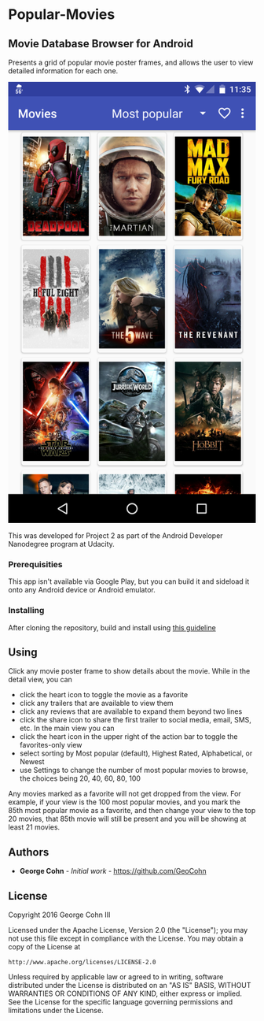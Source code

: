 # Popular-Movies

## Movie Database Browser for Android

Presents a grid of popular movie poster frames, and allows the user to view detailed information for each one.

![screen shot](https://github.com/geocohn/Popular-Movies/blob/master/Screenshot_20160313-113554.png?raw=true)

This was developed for Project 2 as part of the Android Developer Nanodegree program at Udacity.

### Prerequisities

This app isn't available via Google Play, but you can build it and sideload it onto any Android device or Android emulator.

### Installing

After cloning the repository, build and install using [this guideline](http://developer.android.com/tools/building/building-cmdline.html)

## Using

Click any movie poster frame to show details about the movie. While in the detail view, you can
- click the heart icon to toggle the movie as a favorite
- click any trailers that are available to view them
- click any reviews that are available to expand them beyond two lines
- click the share icon to share the first trailer to social media, email, SMS, etc.
In the main view you can
- click the heart icon in the upper right of the action bar to toggle the favorites-only view
- select sorting by Most popular (default), Highest Rated, Alphabetical, or Newest
- use Settings to change the number of most popular movies to browse, the choices being 20, 40, 60, 80, 100

Any movies marked as a favorite will not get dropped from the view. For example, if your view is the 100 most popular movies, and you mark the 85th most popular movie as a favorite, and then change your view to the top 20 movies, that 85th movie will still be present and you will be showing at least 21 movies.

## Authors

* **George Cohn** - *Initial work* - https://github.com/GeoCohn

## License

Copyright 2016 George Cohn III

Licensed under the Apache License, Version 2.0 (the "License");
you may not use this file except in compliance with the License.
You may obtain a copy of the License at

    http://www.apache.org/licenses/LICENSE-2.0

Unless required by applicable law or agreed to in writing, software
distributed under the License is distributed on an "AS IS" BASIS,
WITHOUT WARRANTIES OR CONDITIONS OF ANY KIND, either express or implied.
See the License for the specific language governing permissions and
limitations under the License.
